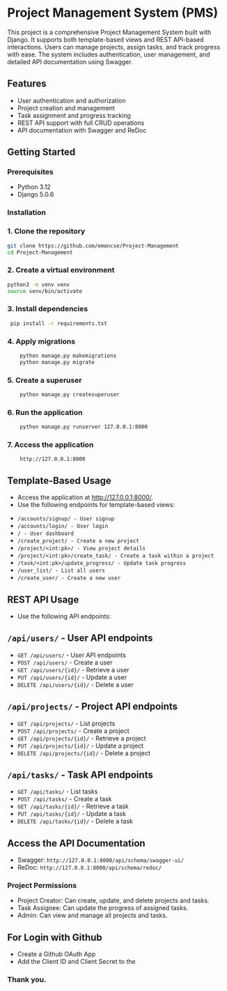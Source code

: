 # Project Management System (PMS)
This project is a comprehensive Project Management System built with Django. It supports both template-based views and REST API-based interactions. Users can manage projects, assign tasks, and track progress with ease. The system includes authentication, user management, and detailed API documentation using Swagger.

## Features
- User authentication and authorization
- Project creation and management
- Task assignment and progress tracking
- REST API support with full CRUD operations
- API documentation with Swagger and ReDoc


## Getting Started

### Prerequisites
- Python 3.12
- Django 5.0.6

### Installation

### 1. Clone the repository

   ```bash
   git clone https://github.com/emoncse/Project-Management
   cd Project-Management
   ```

### 2. Create a virtual environment
   ```bash
   python3 -m venv venv
   source venv/bin/activate
   ```

### 3. Install dependencies
   ```bash
    pip install -r requirements.txt
  ```


### 4. Apply migrations
```bash
    python manage.py makemigrations
    python manage.py migrate
```    

### 5. Create a superuser
```bash
    python manage.py createsuperuser
 ```

### 6. Run the application
```bash
    python manage.py runserver 127.0.0.1:8000
```

### 7. Access the application
```angular2html
    http://127.0.0.1:8000
```

## Template-Based Usage
- Access the application at http://127.0.0.1:8000/.
- Use the following endpoints for template-based views:

* ```/accounts/signup/ - User signup ```
* ```/accounts/login/ - User login ```
* ```/ - User dashboard ```
* ```/create_project/ - Create a new project ```
* ```/project/<int:pk>/ - View project details ```
* ```/project/<int:pk>/create_task/ - Create a task within a project ```
* ```/task/<int:pk>/update_progress/ - Update task progress ```
* ```/user_list/ - List all users ```
* ```/create_user/ - Create a new user ```


## REST API Usage
* Use the following API endpoints:

## ```/api/users/``` - User API endpoints
* ```GET /api/users/``` - User API endpoints
* ```POST /api/users/``` - Create a user
* ```GET /api/users/{id}/``` - Retrieve a user
* ```PUT /api/users/{id}/``` - Update a user
* ```DELETE /api/users/{id}/``` - Delete a user

## ```/api/projects/``` - Project API endpoints
* ```GET /api/projects/``` - List projects
* ```POST /api/projects/``` - Create a project
* ```GET /api/projects/{id}/``` - Retrieve a project
* ```PUT /api/projects/{id}/``` - Update a project
* ```DELETE /api/projects/{id}/``` - Delete a project

## ```/api/tasks/``` - Task API endpoints
* ```GET /api/tasks/``` - List tasks
* ```POST /api/tasks/``` - Create a task
* ```GET /api/tasks/{id}/``` - Retrieve a task
* ```PUT /api/tasks/{id}/``` - Update a task
* ```DELETE /api/tasks/{id}/``` - Delete a task

## Access the API Documentation
- Swagger: `http://127.0.0.1:8000/api/schema/swagger-ui/`
- ReDoc: `http://127.0.0.1:8000/api/schema/redoc/`

### Project Permissions
- Project Creator: Can create, update, and delete projects and tasks.
- Task Assignee: Can update the progress of assigned tasks.
- Admin: Can view and manage all projects and tasks.

## For Login with Github
- Create a Github OAuth App
- Add the Client ID and Client Secret to the 

### Thank you.